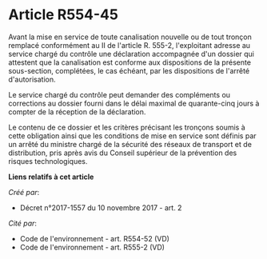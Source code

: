 # Article R554-45

Avant la mise en service de toute canalisation nouvelle ou de tout tronçon remplacé conformément au II de l'article R. 555-2,
l'exploitant adresse au service chargé du contrôle une déclaration accompagnée d'un dossier qui attestent que la canalisation
est conforme aux dispositions de la présente sous-section, complétées, le cas échéant, par les dispositions de l'arrêté
d'autorisation. 

Le service chargé du contrôle peut demander des compléments ou corrections au dossier fourni dans le délai maximal de
quarante-cinq jours à compter de la réception de la déclaration. 

Le contenu de ce dossier et les critères précisant les tronçons soumis à cette obligation ainsi que les conditions de mise en
service sont définis par un arrêté du ministre chargé de la sécurité des réseaux de transport et de distribution, pris après
avis du Conseil supérieur de la prévention des risques technologiques.

**Liens relatifs à cet article**

_Créé par_:

  - Décret n°2017-1557 du 10 novembre 2017 - art. 2

_Cité par_:

  - Code de l'environnement - art. R554-52 (VD)
  - Code de l'environnement - art. R555-2 (VD)
